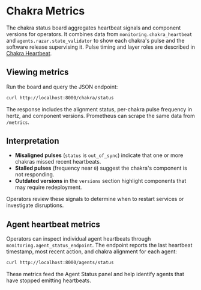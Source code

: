 # Chakra Metrics

The chakra status board aggregates heartbeat signals and component versions
for operators. It combines data from `monitoring.chakra_heartbeat` and
`agents.razar.state_validator` to show each chakra's pulse and the software
release supervising it. Pulse timing and layer roles are described in
[Chakra Heartbeat](chakra_heartbeat.md).

## Viewing metrics

Run the board and query the JSON endpoint:

```bash
curl http://localhost:8000/chakra/status
```

The response includes the alignment status, per-chakra pulse frequency in
hertz, and component versions. Prometheus can scrape the same data from
`/metrics`.

## Interpretation

- **Misaligned pulses** (`status` is `out_of_sync`) indicate that one or more
  chakras missed recent heartbeats.
- **Stalled pulses** (frequency near `0`) suggest the chakra's component is not
  responding.
- **Outdated versions** in the `versions` section highlight components that
  may require redeployment.

Operators review these signals to determine when to restart services or
investigate disruptions.

## Agent heartbeat metrics

Operators can inspect individual agent heartbeats through
`monitoring.agent_status_endpoint`. The endpoint reports the last heartbeat
timestamp, most recent action, and chakra alignment for each agent:

```bash
curl http://localhost:8000/agents/status
```

These metrics feed the Agent Status panel and help identify agents that have
stopped emitting heartbeats.
